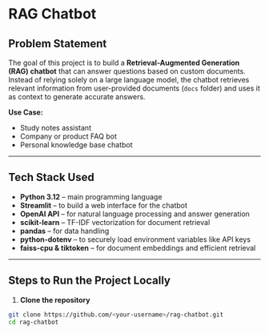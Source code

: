 # RAG Chatbot

## Problem Statement
The goal of this project is to build a **Retrieval-Augmented Generation (RAG) chatbot** that can answer questions based on custom documents.  
Instead of relying solely on a large language model, the chatbot retrieves relevant information from user-provided documents (`docs` folder) and uses it as context to generate accurate answers.

**Use Case:**  
- Study notes assistant  
- Company or product FAQ bot  
- Personal knowledge base chatbot  

---

## Tech Stack Used
- **Python 3.12** – main programming language  
- **Streamlit** – to build a web interface for the chatbot  
- **OpenAI API** – for natural language processing and answer generation  
- **scikit-learn** – TF-IDF vectorization for document retrieval  
- **pandas** – for data handling  
- **python-dotenv** – to securely load environment variables like API keys  
- **faiss-cpu & tiktoken** – for document embeddings and efficient retrieval  

---

## Steps to Run the Project Locally

1. **Clone the repository**
```bash
git clone https://github.com/<your-username>/rag-chatbot.git
cd rag-chatbot
